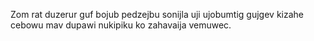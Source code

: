 Zom rat duzerur guf bojub pedzejbu sonijla uji ujobumtig gujgev kizahe cebowu mav dupawi nukipiku ko zahavaija vemuwec.